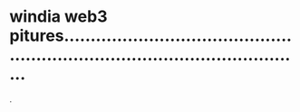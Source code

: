 # windia web3 pitures...................................................................................................
.
